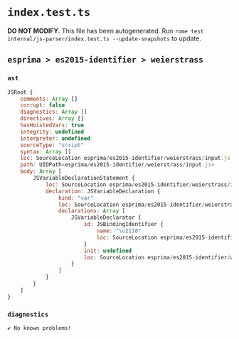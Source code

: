 # `index.test.ts`

**DO NOT MODIFY**. This file has been autogenerated. Run `rome test internal/js-parser/index.test.ts --update-snapshots` to update.

## `esprima > es2015-identifier > weierstrass`

### `ast`

```javascript
JSRoot {
	comments: Array []
	corrupt: false
	diagnostics: Array []
	directives: Array []
	hasHoistedVars: true
	integrity: undefined
	interpreter: undefined
	sourceType: "script"
	syntax: Array []
	loc: SourceLocation esprima/es2015-identifier/weierstrass/input.js 1:0-2:0
	path: UIDPath<esprima/es2015-identifier/weierstrass/input.js>
	body: Array [
		JSVariableDeclarationStatement {
			loc: SourceLocation esprima/es2015-identifier/weierstrass/input.js 1:0-1:6
			declaration: JSVariableDeclaration {
				kind: "var"
				loc: SourceLocation esprima/es2015-identifier/weierstrass/input.js 1:0-1:6
				declarations: Array [
					JSVariableDeclarator {
						id: JSBindingIdentifier {
							name: "\u2118"
							loc: SourceLocation esprima/es2015-identifier/weierstrass/input.js 1:4-1:5 (\u2118)
						}
						init: undefined
						loc: SourceLocation esprima/es2015-identifier/weierstrass/input.js 1:4-1:5
					}
				]
			}
		}
	]
}
```

### `diagnostics`

```
✔ No known problems!

```
